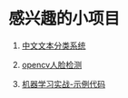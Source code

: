 # 感兴趣的小项目

1. [中文文本分类系统](https://github.com/KevinZhaoZL/MachineLearning_Practice/tree/master/projects/Chinese_Text_Classification_System-master)

2. [opencv人脸检测](https://github.com/KevinZhaoZL/MachineLearning_Practice/tree/master/projects/Simple_Face_Re-master)

3. [机器学习实战-示例代码](https://github.com/KevinZhaoZL/MachineLearning_Notes_Codes_Projects/tree/master/Projects_Others/MachineLearning_PracticeSampleCodes%26Data)